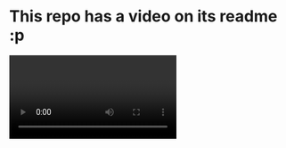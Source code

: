 # This repo has a video on its readme :p

<video>

https://user-images.githubusercontent.com/58986949/115314310-805b2780-a1a7-11eb-8558-648a367ea231.mp4

</video>
